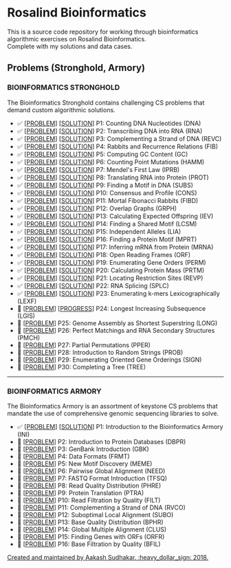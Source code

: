 # Rosalind Bioinformatics

<p>This is a source code repository for working through bioinformatics algorithmic exercises on <a src="http://rosalind.info/">Rosalind Bioinformatics</a>.<br>Complete with my solutions and data cases.</p>

## Problems (Stronghold, Armory)

<strong><h3>BIOINFORMATICS STRONGHOLD</h3></strong>
<p>The Bioinformatics Stronghold contains challenging CS problems that demand custom algorithmic solutions.</p>

- :white_check_mark: \[[PROBLEM](http://rosalind.info/problems/dna/)\] \[[SOLUTION](https://github.com/AakashSudhakar/Rosalind_Bioinformatics/blob/master/Bioinformatics_Stronghold/programs/P1_DNA.py)\] P1: Counting DNA Nucleotides (DNA)
- :white_check_mark: \[[PROBLEM](http://rosalind.info/problems/rna/)\] \[[SOLUTION](https://github.com/AakashSudhakar/Rosalind_Bioinformatics/blob/master/Bioinformatics_Stronghold/programs/P2_RNA.py)\] P2: Transcribing DNA into RNA (RNA)
- :white_check_mark: \[[PROBLEM](http://rosalind.info/problems/revc/)\] \[[SOLUTION](https://github.com/AakashSudhakar/Rosalind_Bioinformatics/blob/master/Bioinformatics_Stronghold/programs/P3_REVC.py)\] P3: Complementing a Strand of DNA (REVC)
- :white_check_mark: \[[PROBLEM](http://rosalind.info/problems/fib/)\] \[[SOLUTION](https://github.com/AakashSudhakar/Rosalind_Bioinformatics/blob/master/Bioinformatics_Stronghold/programs/P4_FIB.py)\] P4: Rabbits and Recurrence Relations (FIB)
- :white_check_mark: \[[PROBLEM](http://rosalind.info/problems/gc/)\] \[[SOLUTION](https://github.com/AakashSudhakar/Rosalind_Bioinformatics/blob/master/Bioinformatics_Stronghold/programs/P5_GC.py)\] P5: Computing GC Content (GC)
- :white_check_mark: \[[PROBLEM](http://rosalind.info/problems/hamm/)\] \[[SOLUTION](https://github.com/AakashSudhakar/Rosalind_Bioinformatics/blob/master/Bioinformatics_Stronghold/programs/P6_HAMM.py)\] P6: Counting Point Mutations (HAMM)
- :white_check_mark: \[[PROBLEM](http://rosalind.info/problems/iprb/)\] \[[SOLUTION](https://github.com/AakashSudhakar/Rosalind_Bioinformatics/blob/master/Bioinformatics_Stronghold/programs/P7_IPRB.py)\] P7: Mendel's First Law (IPRB)
- :white_check_mark: \[[PROBLEM](http://rosalind.info/problems/prot/)\] \[[SOLUTION](https://github.com/AakashSudhakar/Rosalind_Bioinformatics/blob/master/Bioinformatics_Stronghold/programs/P8_PROT.py)\] P8: Translating RNA into Protein (PROT)
- :white_check_mark: \[[PROBLEM](http://rosalind.info/problems/subs/)\] \[[SOLUTION](https://github.com/AakashSudhakar/Rosalind_Bioinformatics/blob/master/Bioinformatics_Stronghold/programs/P9_SUBS.py)\] P9: Finding a Motif in DNA (SUBS)
- :white_check_mark: \[[PROBLEM](http://rosalind.info/problems/cons/)\] \[[SOLUTION](https://github.com/AakashSudhakar/Rosalind_Bioinformatics/blob/master/Bioinformatics_Stronghold/programs/P10_CONS.py)\] P10: Consensus and Profile (CONS)
- :white_check_mark: \[[PROBLEM](http://rosalind.info/problems/fibd/)\] \[[SOLUTION](https://github.com/AakashSudhakar/Rosalind_Bioinformatics/blob/master/Bioinformatics_Stronghold/programs/P11_FIBD.py)\] P11: Mortal Fibonacci Rabbits (FIBD)
- :white_check_mark: \[[PROBLEM](http://rosalind.info/problems/grph/)\] \[[SOLUTION](https://github.com/AakashSudhakar/Rosalind_Bioinformatics/blob/master/Bioinformatics_Stronghold/programs/P12_GRPH.py)\] P12: Overlap Graphs (GRPH)
- :white_check_mark: \[[PROBLEM](http://rosalind.info/problems/iev/)\] \[[SOLUTION](https://github.com/AakashSudhakar/Rosalind_Bioinformatics/blob/master/Bioinformatics_Stronghold/programs/P13_IEV.py)\] P13: Calculating Expected Offspring (IEV)
- :white_check_mark: \[[PROBLEM](http://rosalind.info/problems/lcsm/)\] \[[SOLUTION](https://github.com/AakashSudhakar/Rosalind_Bioinformatics/blob/master/Bioinformatics_Stronghold/programs/P14_LCSM.py)\] P14: Finding a Shared Motif (LCSM)
- :white_check_mark: \[[PROBLEM](http://rosalind.info/problems/lia/)\] \[[SOLUTION](https://github.com/AakashSudhakar/Rosalind_Bioinformatics/blob/master/Bioinformatics_Stronghold/programs/P15_LIA.py)\] P15: Independent Alleles (LIA)
- :white_check_mark: \[[PROBLEM](http://rosalind.info/problems/mprt/)\] \[[SOLUTION](https://github.com/AakashSudhakar/Rosalind_Bioinformatics/blob/master/Bioinformatics_Stronghold/programs/P16_MPRT.py)\] P16: Finding a Protein Motif (MPRT)
- :white_check_mark: \[[PROBLEM](http://rosalind.info/problems/mrna/)\] \[[SOLUTION](https://github.com/AakashSudhakar/Rosalind_Bioinformatics/blob/master/Bioinformatics_Stronghold/programs/P17_MRNA.py)\] P17: Inferring mRNA from Protein (MRNA)
- :white_check_mark: \[[PROBLEM](http://rosalind.info/problems/orf/)\] \[[SOLUTION](https://github.com/AakashSudhakar/Rosalind_Bioinformatics/blob/master/Bioinformatics_Stronghold/programs/P18_ORF.py)\] P18: Open Reading Frames (ORF)
- :white_check_mark: \[[PROBLEM](http://rosalind.info/problems/perm/)\] \[[SOLUTION](https://github.com/AakashSudhakar/Rosalind_Bioinformatics/blob/master/Bioinformatics_Stronghold/programs/P19_PERM.py)\] P19: Enumerating Gene Orders (PERM)
- :white_check_mark: \[[PROBLEM](http://rosalind.info/problems/prtm/)\] \[[SOLUTION](https://github.com/AakashSudhakar/Rosalind_Bioinformatics/blob/master/Bioinformatics_Stronghold/programs/P20_PRTM.py)\] P20: Calculating Protein Mass (PRTM)
- :white_check_mark: \[[PROBLEM](http://rosalind.info/problems/revp/)\] \[[SOLUTION](https://github.com/AakashSudhakar/Rosalind_Bioinformatics/blob/master/Bioinformatics_Stronghold/programs/P21_REVP.py)\] P21: Locating Restriction Sites (REVP)
- :white_check_mark: \[[PROBLEM](http://rosalind.info/problems/splc/)\] \[[SOLUTION](https://github.com/AakashSudhakar/Rosalind_Bioinformatics/blob/master/Bioinformatics_Stronghold/programs/P22_SPLC.py)\] P22: RNA Splicing (SPLC)
- :white_check_mark: \[[PROBLEM](http://rosalind.info/problems/lexf/)\] \[[SOLUTION](https://github.com/AakashSudhakar/Rosalind_Bioinformatics/blob/master/Bioinformatics_Stronghold/programs/P23_LEXF.py)\] P23: Enumerating k-mers Lexicographically (LEXF)
- :large_orange_diamond: \[[PROBLEM](http://rosalind.info/problems/lgis/)\] \[[PROGRESS](https://github.com/AakashSudhakar/Rosalind_Bioinformatics/blob/master/Bioinformatics_Stronghold/programs/P24_LGIS.py)\] P24: Longest Increasing Subsequence (LGIS)
- :small_blue_diamond: \[[PROBLEM](http://rosalind.info/problems/long/)\] P25: Genome Assembly as Shortest Superstring (LONG)
- :small_blue_diamond: \[[PROBLEM](http://rosalind.info/problems/pmch/)\] P26: Perfect Matchings and RNA Secondary Structures (PMCH)
- :small_blue_diamond: \[[PROBLEM](http://rosalind.info/problems/pper/)\] P27: Partial Permutations (PPER)
- :small_blue_diamond: \[[PROBLEM](http://rosalind.info/problems/prob/)\] P28: Introduction to Random Strings (PROB)
- :small_blue_diamond: \[[PROBLEM](http://rosalind.info/problems/sign/)\] P29: Enumerating Oriented Gene Orderings (SIGN)
- :small_blue_diamond: \[[PROBLEM](http://rosalind.info/problems/tree/)\] P30: Completing a Tree (TREE)

---

<strong><h3>BIOINFORMATICS ARMORY</h3></strong>
<p>The Bioinformatics Armory is an assortment of keystone CS problems that mandate the use of comprehensive genomic sequencing libraries to solve.</p>

- :white_check_mark: \[[PROBLEM](http://rosalind.info/problems/ini/)\] \[[SOLUTION](https://github.com/AakashSudhakar/Rosalind_Bioinformatics/blob/master/Bioinformatics_Armory/programs/P1_INI.py)\] P1: Introduction to the Bioinformatics Armory (INI)
- :small_blue_diamond: \[[PROBLEM](http://rosalind.info/problems/dbpr/)\] P2: Introduction to Protein Databases (DBPR)
- :small_blue_diamond: \[[PROBLEM](http://rosalind.info/problems/gbk/)\] P3: GenBank Introduction (GBK)
- :small_blue_diamond: \[[PROBLEM](http://rosalind.info/problems/frmt/)\] P4: Data Formats (FRMT)
- :small_blue_diamond: \[[PROBLEM](http://rosalind.info/problems/meme/)\] P5: New Motif Discovery (MEME)
- :small_blue_diamond: \[[PROBLEM](http://rosalind.info/problems/need/)\] P6: Pairwise Global Alignment (NEED)
- :small_blue_diamond: \[[PROBLEM](http://rosalind.info/problems/tfsq/)\] P7: FASTQ Format Introduction (TFSQ)
- :small_blue_diamond: \[[PROBLEM](http://rosalind.info/problems/phre/)\] P8: Read Quality Distribution (PHRE)
- :small_blue_diamond: \[[PROBLEM](http://rosalind.info/problems/ptra/)\] P9: Protein Translation (PTRA)
- :small_blue_diamond: \[[PROBLEM](http://rosalind.info/problems/filt/)\] P10: Read Filtration by Quality (FILT)
- :small_blue_diamond: \[[PROBLEM](http://rosalind.info/problems/rvco/)\] P11: Complementing a Strand of DNA (RVCO)
- :small_blue_diamond: \[[PROBLEM](http://rosalind.info/problems/subo/)\] P12: Suboptimal Local Alignment (SUBO)
- :small_blue_diamond: \[[PROBLEM](http://rosalind.info/problems/bphr/)\] P13: Base Quality Distribution (BPHR)
- :small_blue_diamond: \[[PROBLEM](http://rosalind.info/problems/clus/)\] P14: Global Multiple Alignment (CLUS)
- :small_blue_diamond: \[[PROBLEM](http://rosalind.info/problems/orfr/)\] P15: Finding Genes with ORFs (ORFR)
- :small_blue_diamond: \[[PROBLEM](http://rosalind.info/problems/bfil/)\] P16: Base Filtration by Quality (BFIL)

<p><u>Created and maintained by Aakash Sudhakar. :heavy_dollar_sign: 2018.</u></p>